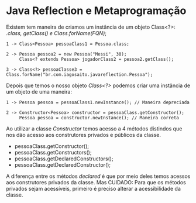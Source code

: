# Java Reflection e Metaprogramação

Existem tem maneira de criamos um instância de um objeto Class<?>: *.class, getClass() e Class.forName(FQN)*; 

 

    1 -> Class<Pessoa> pessoaClass1 = Pessoa.class;
    
    2 -> Pessoa pessoa2 = new Pessoa("Messi", 30);
         Class<? extends Pessoa> jogadorClass2 = pessoa2.getClass();

    3 -> Class<?> pessoaClasse3 = Class.forName("br.com.iagosaito.javareflection.Pessoa");

Depois que temos o nosso objeto *Class<?>* podemos criar uma instância de um objeto de uma maneira: 

    1 -> Pessoa pessoa = pessoaClass1.newInstance(); // Maneira depreciada

    2 -> Constructor<Pessoa> constructor = pessoaClass.getConstructor();
         Pessoa pessoa = constructor.newInstance(); // Maneira correta

Ao utilizar a classe *Constructor* temos acesso a 4 métodos distindos que nos dão acesso aos construtores privados e
públicos da classe. 

- pessoaClass.getConstructor();
- pessoaClass.getConstructors();
- pessoaClass.getDeclaredConstructors();
- pessoaClass.getDeclaredConstructor();

A diferença entre os métodos *declared* é que por meio deles temos acessos aos construtores privados da classe. Mas
CUIDADO: Para que os métodos privados sejam acessíveis, primeiro é preciso alterar a acessibilidade da classe.